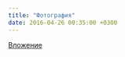 ```yaml
---
title: "Фотография"
date: 2016-04-26 00:35:00 +0300
---
```



[Вложение](/assets/vk_photos/3/WVGKJcNd6UE.jpg)
